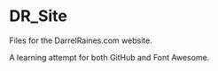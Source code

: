 # DR_Site
Files for the DarrelRaines.com website.

A learning attempt for both GitHub and Font Awesome.
